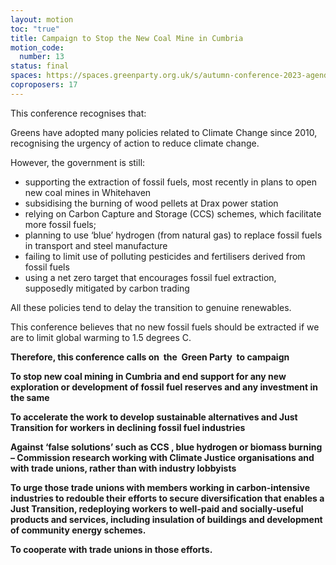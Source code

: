 ```yaml
---
layout: motion
toc: "true"
title: Campaign to Stop the New Coal Mine in Cumbria
motion_code:
  number: 13
status: final
spaces: https://spaces.greenparty.org.uk/s/autumn-conference-2023-agenda-forum/post/post/view?id=10708
coproposers: 17
---
```

This conference recognises that:

Greens have adopted many policies related to Climate Change since 2010, recognising the urgency of action to reduce climate change.

However, the government is still:

* supporting the extraction of fossil fuels, most recently in plans to open new coal mines in Whitehaven
* subsidising the burning of wood pellets at Drax power station
* relying on Carbon Capture and Storage (CCS) schemes, which facilitate more fossil fuels;
* planning to use ‘blue’ hydrogen (from natural gas) to replace fossil fuels in transport and steel manufacture
* failing to limit use of polluting pesticides and fertilisers derived from fossil fuels
* using a net zero target that encourages fossil fuel extraction, supposedly mitigated by carbon trading

All these policies tend to delay the transition to genuine renewables.

This conference believes that no new fossil fuels should be extracted if we are to limit global warming to 1.5 degrees C.

**Therefore, this conference calls on  the  Green Party  to campaign**

**To stop new coal mining in Cumbria and end support for any new exploration or development of fossil fuel reserves and any investment in the same**

**To accelerate the work to develop sustainable alternatives and Just Transition for workers in declining fossil fuel industries**

**Against ‘false solutions’ such as CCS , blue hydrogen or biomass burning – Commission research working with Climate Justice organisations and with trade unions, rather than with industry lobbyists**

**To urge those trade unions with members working in carbon-intensive industries to redouble their efforts to secure diversification that enables a Just Transition, redeploying workers to well-paid and socially-useful products and services, including insulation of buildings and development of community energy schemes.**

**To cooperate with trade unions in those efforts.**